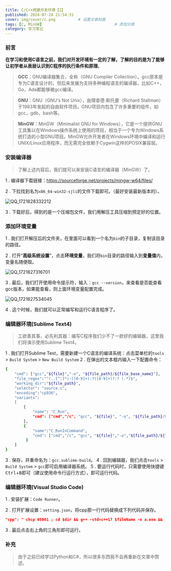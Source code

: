 ```yaml
---
title: C/C++搭建开发环境【2】
published: 2024-07-24 21:54:31
cover: img/cover/c.png          # 设置文章封面
tags: [C, MinGW]                                # 添加分类
category: 学习笔记 
---
```

### 前言

**在学习和使用C语言之前，我们对开发环境有一定的了解，了解的目的是为了能够让初学者从表层认识到C程序的执行条件和原理**。

> **GCC**：GNU编译器集合，全称（GNU Compiler Collection）。gcc原本是专为C语言设计的，但后来发展为支持多种编程语言的编译器，比如C++，Go，Ada都能够被gcc编译。

> **GNU**：GNU（GNU's Not Unix），由理查德·斯托曼（Richard Stallman）于1983年发起的自由软件项目。GNU项目内包含了许多重要的组件，如gcc，gdb，bash等。

> **MinGW**：MinGW（Minimalist GNU for Windows），它是一个提供GNU工具集以在Windows操作系统上使用的项目，相当于一个专为Windows系统打造的小型GNU项目。MinGW允许开发者在Windows环境中编译和运行UNIX/Linux应用程序，而无需完全依赖于Cygwin这样的POSIX兼容层。

 ### 安装编译器

> 了解上述内容后，我们就可以来安装C语言的编译器（MinGW）了。

1 . 编译器下载链接：https://sourceforge.net/projects/mingw-w64/files/

2 . 下拉找到名为`x86_64-win32-sjli`的文件下载即可。（最好安装最新版本的）。



![QQ_1721828332212](https://gcore.jsdelivr.net/gh/Almango/Blog_imgbed@main/post/post_c2_1.png)

3 . 下载好后，得到的是一个压缩包文件，我们用解压工具压缩到预定好的位置。

### 添加环境变量

1 . 我们打开解压后的文件夹，在里面可以看到一个名为`bin`的子目录，复制该目录的路径。

2 . 打开“**高级系统设置**”，点击**环境变量**，我们将`bin`目录的路径输入到**变量值**内，变量名随便取。



![QQ_1721827316701](https://gcore.jsdelivr.net/gh/Almango/Blog_imgbed@main/post/post_c2_2.png)

3 . 最后，我们打开使用命令提示符，输入：`gcc --version`，来查看是否能查看gcc版本，如果能查看，则上面环境变量配置完成。



![QQ_1721827534045](https://gcore.jsdelivr.net/gh/Almango/Blog_imgbed@main/post/post_c2_3.png)

4 . 这个时候，我们就可以正常编写和运行C语言程序了。

### 编辑器环境(Sublime Text4)
>工欲善其事，必先利其器：编写C程序我们少不了一款好的编辑器，这里我们将演示使用Sublime Text4。

1 . 我们打开Sublime Text，需要新建一个C语言的编译系统：点击菜单栏的`tools` > `Build System` > `New Build System`
2 . 在弹出的文本框内输入一下配置命令：

```bash
{
    "cmd": ["gcc","${file}","-o", "${file_path}/${file_base_name}"],
    "file_regex":"^(..[^:]*):([0-9]+):?([0-9]+)?:? (.*)$",
    "working_dir":"${file_path}",
    "selector": "source.c",
    "encoding":"cp936",
    "variants":
    [
        {
            "name": "C_Run",
            "cmd": ["cmd","/c", "gcc", "${file}", "-o", "${file_path}/${file_base_name}","&&", "cmd", "/c","${file_path}/${file_base_name}"]
        },
        {
            "name":"C_RunInCommand",
            "cmd": ["cmd","/c", "gcc", "${file}","-o","${file_path}/${file_base_name}", "&&","start", "cmd", "/c","${file_path}/${file_base_name} & pause"]
         }
    ]
}

```
3 . 保存，并重命名为：`gcc.sublime-build`。
4 . 回到编辑器，我们点击`tools` > `Build System` > `gcc`即可启用编译器系统。
5 . 要运行代码时，只需要使用快捷键<kbd>Ctrl</kbd>+<kbd>B</kbd>即可（建议使用命令行运行方式），即可运行代码。

### 编辑器环境(Visual Studio Code)

1 . 安装扩展：`Code Runner`。

2 . 打开扩展设置：`setting.json`，将cpp那一行代码替换成下列代码并保存。

```json
"cpp": " chcp 65001 ; cd $dir && g++ -std=c++17 $fileName -o a.exe && ./a.exe",
```

3 . 最后点击右上角的三角形即可运行。

### 补充
>由于之前已经学过Python和C#，所以很多东西我不会再重新在文章中赘述。


